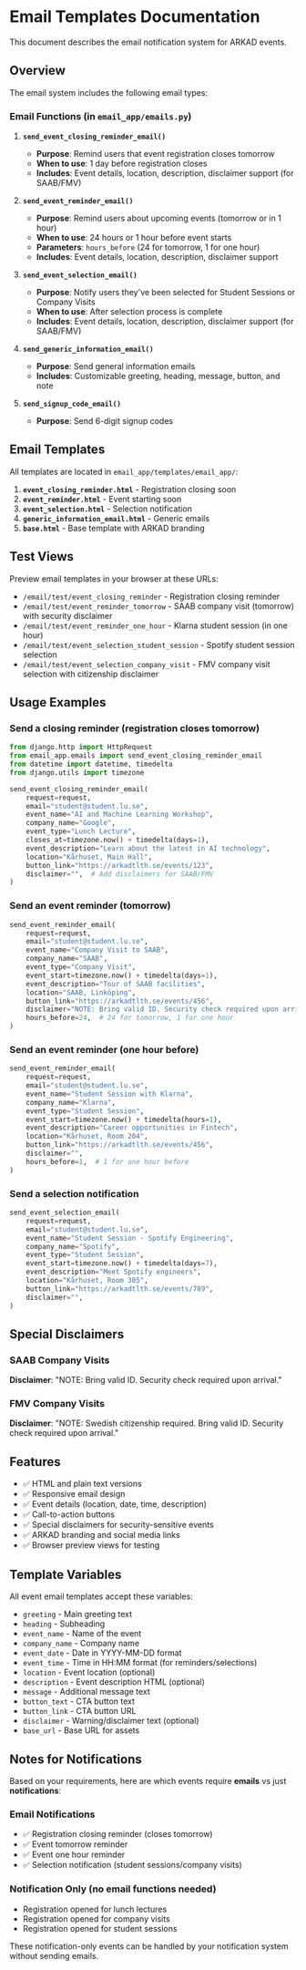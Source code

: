 # Email Templates Documentation

This document describes the email notification system for ARKAD events.

## Overview

The email system includes the following email types:

### Email Functions (in `email_app/emails.py`)

1. **`send_event_closing_reminder_email()`**
   - **Purpose**: Remind users that event registration closes tomorrow
   - **When to use**: 1 day before registration closes
   - **Includes**: Event details, location, description, disclaimer support (for SAAB/FMV)

2. **`send_event_reminder_email()`**
   - **Purpose**: Remind users about upcoming events (tomorrow or in 1 hour)
   - **When to use**: 24 hours or 1 hour before event starts
   - **Parameters**: `hours_before` (24 for tomorrow, 1 for one hour)
   - **Includes**: Event details, location, description, disclaimer support

3. **`send_event_selection_email()`**
   - **Purpose**: Notify users they've been selected for Student Sessions or Company Visits
   - **When to use**: After selection process is complete
   - **Includes**: Event details, location, description, disclaimer support (for SAAB/FMV)

4. **`send_generic_information_email()`**
   - **Purpose**: Send general information emails
   - **Includes**: Customizable greeting, heading, message, button, and note

5. **`send_signup_code_email()`**
   - **Purpose**: Send 6-digit signup codes

## Email Templates

All templates are located in `email_app/templates/email_app/`:

1. **`event_closing_reminder.html`** - Registration closing soon
2. **`event_reminder.html`** - Event starting soon
3. **`event_selection.html`** - Selection notification
4. **`generic_information_email.html`** - Generic emails
5. **`base.html`** - Base template with ARKAD branding

## Test Views

Preview email templates in your browser at these URLs:

- `/email/test/event_closing_reminder` - Registration closing reminder
- `/email/test/event_reminder_tomorrow` - SAAB company visit (tomorrow) with security disclaimer
- `/email/test/event_reminder_one_hour` - Klarna student session (in one hour)
- `/email/test/event_selection_student_session` - Spotify student session selection
- `/email/test/event_selection_company_visit` - FMV company visit selection with citizenship disclaimer

## Usage Examples

### Send a closing reminder (registration closes tomorrow)
```python
from django.http import HttpRequest
from email_app.emails import send_event_closing_reminder_email
from datetime import datetime, timedelta
from django.utils import timezone

send_event_closing_reminder_email(
    request=request,
    email="student@student.lu.se",
    event_name="AI and Machine Learning Workshop",
    company_name="Google",
    event_type="Lunch Lecture",
    closes_at=timezone.now() + timedelta(days=1),
    event_description="Learn about the latest in AI technology",
    location="Kårhuset, Main Hall",
    button_link="https://arkadtlth.se/events/123",
    disclaimer="",  # Add disclaimers for SAAB/FMV
)
```

### Send an event reminder (tomorrow)
```python
send_event_reminder_email(
    request=request,
    email="student@student.lu.se",
    event_name="Company Visit to SAAB",
    company_name="SAAB",
    event_type="Company Visit",
    event_start=timezone.now() + timedelta(days=1),
    event_description="Tour of SAAB facilities",
    location="SAAB, Linköping",
    button_link="https://arkadtlth.se/events/456",
    disclaimer="NOTE: Bring valid ID. Security check required upon arrival.",
    hours_before=24,  # 24 for tomorrow, 1 for one hour
)
```

### Send an event reminder (one hour before)
```python
send_event_reminder_email(
    request=request,
    email="student@student.lu.se",
    event_name="Student Session with Klarna",
    company_name="Klarna",
    event_type="Student Session",
    event_start=timezone.now() + timedelta(hours=1),
    event_description="Career opportunities in Fintech",
    location="Kårhuset, Room 204",
    button_link="https://arkadtlth.se/events/456",
    disclaimer="",
    hours_before=1,  # 1 for one hour before
)
```

### Send a selection notification
```python
send_event_selection_email(
    request=request,
    email="student@student.lu.se",
    event_name="Student Session - Spotify Engineering",
    company_name="Spotify",
    event_type="Student Session",
    event_start=timezone.now() + timedelta(days=7),
    event_description="Meet Spotify engineers",
    location="Kårhuset, Room 305",
    button_link="https://arkadtlth.se/events/789",
    disclaimer="",
)
```

## Special Disclaimers

### SAAB Company Visits
**Disclaimer**: "NOTE: Bring valid ID. Security check required upon arrival."

### FMV Company Visits
**Disclaimer**: "NOTE: Swedish citizenship required. Bring valid ID. Security check required upon arrival."

## Features

- ✅ HTML and plain text versions
- ✅ Responsive email design
- ✅ Event details (location, date, time, description)
- ✅ Call-to-action buttons
- ✅ Special disclaimers for security-sensitive events
- ✅ ARKAD branding and social media links
- ✅ Browser preview views for testing

## Template Variables

All event email templates accept these variables:
- `greeting` - Main greeting text
- `heading` - Subheading
- `event_name` - Name of the event
- `company_name` - Company name
- `event_date` - Date in YYYY-MM-DD format
- `event_time` - Time in HH:MM format (for reminders/selections)
- `location` - Event location (optional)
- `description` - Event description HTML (optional)
- `message` - Additional message text
- `button_text` - CTA button text
- `button_link` - CTA button URL
- `disclaimer` - Warning/disclaimer text (optional)
- `base_url` - Base URL for assets

## Notes for Notifications

Based on your requirements, here are which events require **emails** vs just **notifications**:

### Email Notifications
- ✅ Registration closing reminder (closes tomorrow)
- ✅ Event tomorrow reminder
- ✅ Event one hour reminder
- ✅ Selection notification (student sessions/company visits)

### Notification Only (no email functions needed)
- Registration opened for lunch lectures
- Registration opened for company visits
- Registration opened for student sessions

These notification-only events can be handled by your notification system without sending emails.
